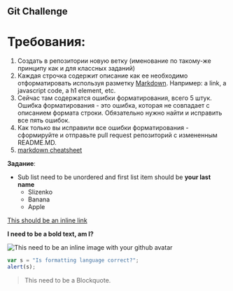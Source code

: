 ## Git Challenge
# Требования:
  1. Создать в репозитории новую ветку (именование по такому-же принципу как и для классных заданий)
  2. Каждая строчка содержит описание как ее необходимо отформатировать используя разметку [Markdown](https://github.com/adam-p/markdown-here/wiki/Markdown-Cheatsheet). Например: a link, a javascript code, a h1 element, etc.
  4. Сейчас там содержатся ошибки форматирования, всего 5 штук. Ошибка форматирования - это ошибка, которая не совпадает с описанием формата строки. Обязательно нужно найти и исправить все пять ошибок.
  5. Как только вы исправили все ошибки форматирования - сформируйте и отправьте pull request репозиторий с измененным README.MD.
  6. [markdown cheatsheet](https://github.com/adam-p/markdown-here/wiki/Markdown-Cheatsheet)

**Задание**:

* Sub list need to be unordered and first list item should be **your last name**
  * Slizenko
  * Banana
  * Apple

[This should be an inline link](https://www.paralect.com)

**I need to be a bold text, am I?**

![This need to be an inline image with your github avatar](https://avatars7.githubusercontent.com/u/23063254?v=4&s=460 "GitHub avatar")


```javascript
var s = "Is formatting language correct?";
alert(s);
```

> This need to be a Blockquote.
